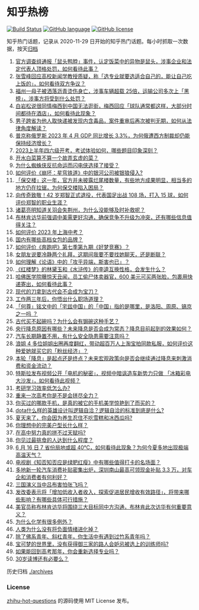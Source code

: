 # 知乎热榜
[![Build Status](https://github.com/ToWeLong/zhihu-hot-questions/workflows/CI/badge.svg)](https://github.com/ToWeLong/zhihu-hot-questions/actions)
[![GitHub language](https://img.shields.io/badge/language-golang-orange.svg)](https://golang.org/)
[![GitHub license](https://img.shields.io/github/license/ToWeLong/zhihu-hot-questions)](https://github.com/ToWeLong/zhihu-hot-questions/blob/main/LICENSE)

知乎热门话题，记录从 2020-11-29 日开始的知乎热门话题。每小时抓取一次数据，按天[归档](./archives)

<!-- BEGIN -->

1. [官方调查组通报「鼠头鸭脖」事件，认定饭菜中的异物是鼠头，涉事企业和法定代表人顶格处罚，如何看待此事？](https://www.zhihu.com/question/607131041)
1. [张雪峰回应高校新闻学教授质疑，称「选专业就要选适合自己的，能让自己吃上饭的」，如何看待双方争议？](https://www.zhihu.com/question/606983081)
1. [福州一母子被洒落沥青烫伤身亡，涉事车辆超载 25倍，运输公司多次上「黑榜」，涉事方将受到什么处罚？](https://www.zhihu.com/question/607112600)
1. [白岩松说很同情梅西到中国无法逛街，梅西回应「球队通常都这样，大部分时间都待在酒店」，如何看待此现象？](https://www.zhihu.com/question/607002376)
1. [男子跨省为他人取快递被发现内含毒品，案件重审后再次被判无期，如何从法律角度解读？](https://www.zhihu.com/question/607104424)
1. [普京称俄罗斯 2023 年 4 月 GDP 同比增长 3.3%，为何俄遭西方制裁却仍能保持经济增长？](https://www.zhihu.com/question/607051685)
1. [2023上半年四六级开考，考试体验如何，哪些题目印象深刻？](https://www.zhihu.com/question/607122232)
1. [开水白菜算不算一个故弄玄虚的菜？](https://www.zhihu.com/question/487255017)
1. [为什么蜘蛛侠反抗命运而闪电侠选择了接受？](https://www.zhihu.com/question/606552144)
1. [如何评价《崩坏：星穹铁道》中的银河公司被银狼侵入?](https://www.zhihu.com/question/607134236)
1. [「保交楼」这一年，官方并未披露烂尾楼数量，有些地方成果明显，相当多的地方仍在拉锯，为何保交楼陷入困局？](https://www.zhihu.com/question/607125175)
1. [向传奇致敬！42 岁郑智正式退役，代表国足出战 108 场，打入 15 球，如何评价郑智的职业生涯？](https://www.zhihu.com/question/607062078)
1. [诸葛亮明知道关羽会失荆州，为什么没能够及时补救呢？](https://www.zhihu.com/question/604680500)
1. [布林肯访华前强调中美需更好沟通，确保竞争不升级为冲突，还有哪些信息值得关注？](https://www.zhihu.com/question/607147745)
1. [如何评价 2023 年上海中考？](https://www.zhihu.com/question/599405158)
1. [国内有哪些高档女包的品牌？](https://www.zhihu.com/question/287727894)
1. [如何评价《奔跑吧》第七季第九期《好梦竞赛》？](https://www.zhihu.com/question/607007150)
1. [女朋友说要冷静两个礼拜，这期间我要不要找她聊天，还是断联？](https://www.zhihu.com/question/606352502)
1. [如何理解《论语》中的「攻乎异端，斯害也已」？](https://www.zhihu.com/question/22988768)
1. [《红楼梦》的林黛玉和《水浒传》的李逵互换性格，会发生什么？](https://www.zhihu.com/question/556009337)
1. [哈佛医学院曝惊天丑闻，员工偷尸体卖器官，600 美元可买两张脸，包裹用快递寄出，如何看待此事？](https://www.zhihu.com/question/606917409)
1. [现代的刀拿到古代会不会成为宝刀？](https://www.zhihu.com/question/21855082)
1. [工作两三年后，你悟出什么职场道理？](https://www.zhihu.com/question/369404624)
1. [「何尊」铭文中的「宅兹中国」的「中国」指的是哪里，是洛阳、周原、镐京之一吗 ？](https://www.zhihu.com/question/282510614)
1. [古代买不起碗吗？为什么会有锔碗这种手艺？](https://www.zhihu.com/question/595926240)
1. [央行降息原因有哪些？未来降息是否会成为常态？降息目前起到的效果如何？](https://www.zhihu.com/question/607030124)
1. [汽车长期静置不用，有什么安全隐患需要注意吗？](https://www.zhihu.com/question/605219932)
1. [浪姐 4 多位姐姐出圈再度翻红，带动超百万人上淘宝拍同款私服，如何评价这种爱她就买它的「粉丝经济」？](https://www.zhihu.com/question/606995109)
1. [本轮「降息」是起点还是终点？未来宏观政策向是否会继续通过降息来刺激消费和资金流动？](https://www.zhihu.com/question/607048020)
1. [特斯拉发布视频公开「电机的秘密」，视频中暗讽造车新势力只做 「冰箱彩电大沙发」，如何看待此视频？](https://www.zhihu.com/question/606771603)
1. [考研学习效率低怎么办?](https://www.zhihu.com/question/599501287)
1. [重来一次高考你是不是会拼尽全力？](https://www.zhihu.com/question/605242117)
1. [你买过的哪款手机，是真的被它的手机美学惊艳到了而买的？](https://www.zhihu.com/question/607015042)
1. [dota什么样的英雄设计叫逻辑自洽？逻辑自洽的标准到底是什么?](https://www.zhihu.com/question/596351605)
1. [夏天来了，你会因为养生忍住不吃雪糕和冰西瓜吗?](https://www.zhihu.com/question/604708855)
1. [你理想中的完美户型长什么样？](https://www.zhihu.com/question/277577266)
1. [在高中努力真的拼不过天赋吗?](https://www.zhihu.com/question/606941010)
1. [你见过最挑食的人达到什么程度？](https://www.zhihu.com/question/308566445)
1. [6 月 16 日 7 省份局地或超 40℃，如何看待此现象？为何今夏多地出现极端高温天气？](https://www.zhihu.com/question/606925029)
1. [电视剧《知否知否应是绿肥红瘦》中有哪些值得打卡的名场面？](https://www.zhihu.com/question/587575758)
1. [多地新一轮汽车消费补贴密集出炉，深圳南山最高可领现金补贴 3.3 万，对车企和消费者有何利好？](https://www.zhihu.com/question/607125662)
1. [三国演义当中吕布害怕张飞吗？](https://www.zhihu.com/question/596865384)
1. [发改委表示将「增加低收入者收入，探索促进居民增收有效路径」，将带来哪些影响？有哪些具体可行措施？](https://www.zhihu.com/question/606939579)
1. [美官员称布林肯访华将围绕三大目标同中方沟通，布林肯此次访华有何重要意义？](https://www.zhihu.com/question/606965050)
1. [为什么化学有很多例外？](https://www.zhihu.com/question/606580471)
1. [人类为什么没有将负面情绪进化掉？](https://www.zhihu.com/question/606616365)
1. [除了佛系青年、斜杠青年，你生活中有遇到过竹系青年吗？](https://www.zhihu.com/question/606852683)
1. [宝可梦的世界里，没有获得御三家的路人会妒忌被选上的训练师吗?](https://www.zhihu.com/question/404391602)
1. [如果能回到高考那年，你会重新选择专业吗？](https://www.zhihu.com/question/605656777)
1. [30岁读博还有必要么？](https://www.zhihu.com/question/600816387)

<!-- END -->

历史归档 [./archives](./archives)


### License
[zhihu-hot-questions](https://github.com/towelong/zhihu-hot-questions) 的源码使用 MIT License 发布。